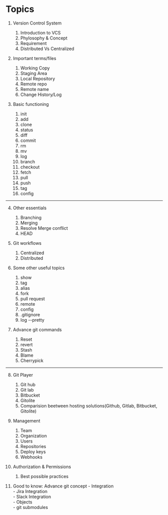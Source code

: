 # Topics

1. Version Control System	
	1. Introduction to VCS
	2. Phylosophy & Concept
	3. Requirement
	4. Distributed Vs Centralized
	
2. Important terms/files	
	1. Working Copy	
	2. Staging Area
	3. Local Repository
	4. Remote repo
	5. Remote name
	6. Change History/Log
	
3. Basic functioning	
	1. init
	2. add
	3. clone
	4. status
	5. diff
	6. commit
	7. rm 
	8. mv
	9. log
	10. branch
	11. checkout 
	12. fetch
	13. pull
	14. push
	15. tag
	16. config

---

4. Other essentials 	
	1. Branching
	2. Merging
	3. Resolve Merge conflict
	4. HEAD

5. Git workflows
	1. Centralized 
	2. Distributed

6. Some other useful topics
	1. show
	2. tag
	3. alias
	4. fork
	5. pull request
	6. remote
	7. config
	8. .gitignore
	9. log --pretty

7. Advance git commands
	1. Reset 
	2. revert
	3. Stash
	4. Blame	
	5. Cherrypick

---

8. Git Player
	1. Git hub	
	2. Git lab	
	3. Bitbucket	
	4. Gitolite	
	5. Comparision beetween hosting solutions(Github, Gitlab, Bitbucket, Gitolite)	
	
9. Management	
	1. Team  
	2. Organization
	3. Users
	4. Repositories
	5. Deploy keys
	6. Webhooks


10. Authorization & Permissions    
	1. Best possible practices

11. Good to know: Advance git concept
        - Integration	  
    	  - Jira Integration    
    	  - Slack Integration      	
        - Objects  
        - git submodules	  

